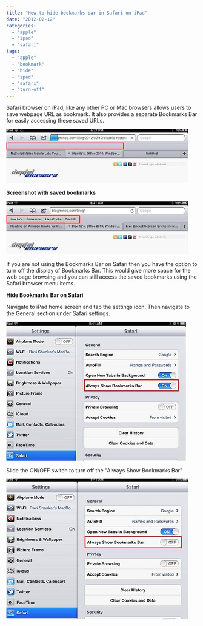 ```yaml
---
title: "How to hide bookmarks bar in Safari on iPad"
date: "2012-02-12"
categories: 
  - "apple"
  - "ipad"
  - "safari"
tags: 
  - "apple"
  - "bookmark"
  - "hide"
  - "ipad"
  - "safari"
  - "turn-off"
---
```


Safari browser on iPad, like any other PC or Mac browsers allows users to save webpage URL as bookmark. It also provides a separate Bookmarks Bar for easily accessing these saved URLs.

![201202120828.jpg](/assets/images/201202120828.jpg)

**Screenshot with saved bookmarks**

![201202120831.jpg](/assets/images/201202120831.jpg)

If you are not using the Bookmarks Bar on Safari then you have the option to turn off the display of Bookmarks Bar. This would give more space for the web page browsing and you can still access the saved bookmarks using the Safari browser menu items.

**Hide Bookmarks Bar on Safari**

Navigate to iPad home screen and tap the settings icon. Then navigate to the General section under Safari settings.

![201202120839.jpg](/assets/images/201202120839.jpg)

Slide the ON/OFF switch to turn off the "Always Show Bookmarks Bar"

  
![201202120842.jpg](/assets/images/201202120842.jpg)
